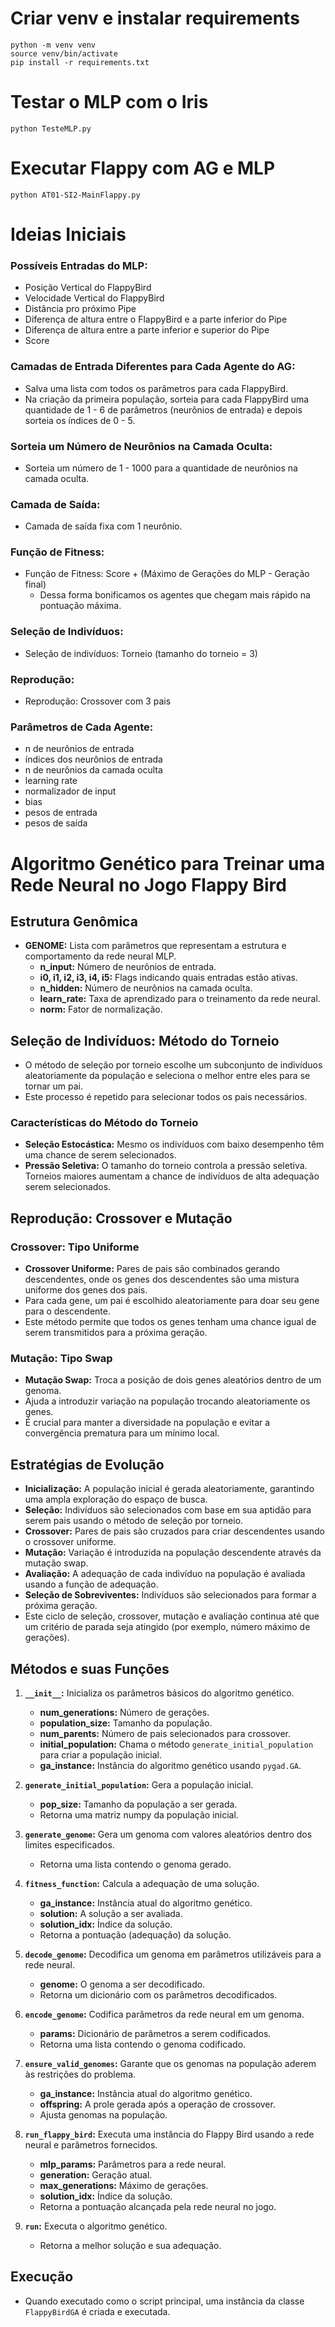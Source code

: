 # Criar venv e instalar requirements
```
python -m venv venv
source venv/bin/activate
pip install -r requirements.txt 
```
# Testar o MLP com o Iris

```
python TesteMLP.py
```

# Executar Flappy com AG e MLP

```
python AT01-SI2-MainFlappy.py
```

# Ideias Iniciais

### Possíveis Entradas do MLP:
- Posição Vertical do FlappyBird
- Velocidade Vertical do FlappyBird
- Distância pro próximo Pipe
- Diferença de altura entre o FlappyBird e a parte inferior do Pipe
- Diferença de altura entre a parte inferior e superior do Pipe
- Score

### Camadas de Entrada Diferentes para Cada Agente do AG:
- Salva uma lista com todos os parâmetros para cada FlappyBird.
- Na criação da primeira população, sorteia para cada FlappyBird uma quantidade de 1 - 6 de parâmetros (neurônios de entrada) e depois sorteia os índices de 0 - 5.

### Sorteia um Número de Neurônios na Camada Oculta:
- Sorteia um número de 1 - 1000 para a quantidade de neurônios na camada oculta.

### Camada de Saída:
- Camada de saída fixa com 1 neurônio.

### Função de Fitness:
- Função de Fitness: Score + (Máximo de Gerações do MLP - Geração final)
    - Dessa forma bonificamos os agentes que chegam mais rápido na pontuação máxima.

### Seleção de Indivíduos:
- Seleção de indivíduos: Torneio (tamanho do torneio = 3)

### Reprodução:
- Reprodução: Crossover com 3 pais

### Parâmetros de Cada Agente: 
- n de neurônios de entrada
- índices dos neurônios de entrada
- n de neurônios da camada oculta
- learning rate
- normalizador de input
- bias
- pesos de entrada
- pesos de saída

# Algoritmo Genético para Treinar uma Rede Neural no Jogo Flappy Bird

## Estrutura Genômica
- **GENOME:** Lista com parâmetros que representam a estrutura e comportamento da rede neural MLP.
    - **n_input:** Número de neurônios de entrada.
    - **i0, i1, i2, i3, i4, i5:** Flags indicando quais entradas estão ativas.
    - **n_hidden:** Número de neurônios na camada oculta.
    - **learn_rate:** Taxa de aprendizado para o treinamento da rede neural.
    - **norm:** Fator de normalização.

## Seleção de Indivíduos: Método do Torneio
- O método de seleção por torneio escolhe um subconjunto de indivíduos aleatoriamente da população e seleciona o melhor entre eles para se tornar um pai.
- Este processo é repetido para selecionar todos os pais necessários.

### Características do Método do Torneio
- **Seleção Estocástica:** Mesmo os indivíduos com baixo desempenho têm uma chance de serem selecionados.
- **Pressão Seletiva:** O tamanho do torneio controla a pressão seletiva. Torneios maiores aumentam a chance de indivíduos de alta adequação serem selecionados.

## Reprodução: Crossover e Mutação
### Crossover: Tipo Uniforme
- **Crossover Uniforme:** Pares de pais são combinados gerando descendentes, onde os genes dos descendentes são uma mistura uniforme dos genes dos pais.
- Para cada gene, um pai é escolhido aleatoriamente para doar seu gene para o descendente.
- Este método permite que todos os genes tenham uma chance igual de serem transmitidos para a próxima geração.

### Mutação: Tipo Swap
- **Mutação Swap:** Troca a posição de dois genes aleatórios dentro de um genoma.
- Ajuda a introduzir variação na população trocando aleatoriamente os genes.
- É crucial para manter a diversidade na população e evitar a convergência prematura para um mínimo local.

## Estratégias de Evolução
- **Inicialização:** A população inicial é gerada aleatoriamente, garantindo uma ampla exploração do espaço de busca.
- **Seleção:** Indivíduos são selecionados com base em sua aptidão para serem pais usando o método de seleção por torneio.
- **Crossover:** Pares de pais são cruzados para criar descendentes usando o crossover uniforme.
- **Mutação:** Variação é introduzida na população descendente através da mutação swap.
- **Avaliação:** A adequação de cada indivíduo na população é avaliada usando a função de adequação.
- **Seleção de Sobreviventes:** Indivíduos são selecionados para formar a próxima geração.
- Este ciclo de seleção, crossover, mutação e avaliação continua até que um critério de parada seja atingido (por exemplo, número máximo de gerações).

## Métodos e suas Funções
1. **`__init__`:** Inicializa os parâmetros básicos do algoritmo genético.
   - **num_generations:** Número de gerações.
   - **population_size:** Tamanho da população.
   - **num_parents:** Número de pais selecionados para crossover.
   - **initial_population:** Chama o método `generate_initial_population` para criar a população inicial.
   - **ga_instance:** Instância do algoritmo genético usando `pygad.GA`.

2. **`generate_initial_population`:** Gera a população inicial.
   - **pop_size:** Tamanho da população a ser gerada.
   - Retorna uma matriz numpy da população inicial.

3. **`generate_genome`:** Gera um genoma com valores aleatórios dentro dos limites especificados.
   - Retorna uma lista contendo o genoma gerado.

4. **`fitness_function`:** Calcula a adequação de uma solução.
   - **ga_instance:** Instância atual do algoritmo genético.
   - **solution:** A solução a ser avaliada.
   - **solution_idx:** Índice da solução.
   - Retorna a pontuação (adequação) da solução.

5. **`decode_genome`:** Decodifica um genoma em parâmetros utilizáveis para a rede neural.
   - **genome:** O genoma a ser decodificado.
   - Retorna um dicionário com os parâmetros decodificados.

6. **`encode_genome`:** Codifica parâmetros da rede neural em um genoma.
   - **params:** Dicionário de parâmetros a serem codificados.
   - Retorna uma lista contendo o genoma codificado.

7. **`ensure_valid_genomes`:** Garante que os genomas na população aderem às restrições do problema.
   - **ga_instance:** Instância atual do algoritmo genético.
   - **offspring:** A prole gerada após a operação de crossover.
   - Ajusta genomas na população.

8. **`run_flappy_bird`:** Executa uma instância do Flappy Bird usando a rede neural e parâmetros fornecidos.
   - **mlp_params:** Parâmetros para a rede neural.
   - **generation:** Geração atual.
   - **max_generations:** Máximo de gerações.
   - **solution_idx:** Índice da solução.
   - Retorna a pontuação alcançada pela rede neural no jogo.

9. **`run`:** Executa o algoritmo genético.
   - Retorna a melhor solução e sua adequação.

## Execução
- Quando executado como o script principal, uma instância da classe `FlappyBirdGA` é criada e executada.
